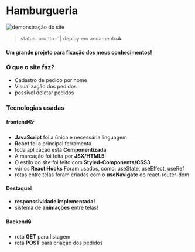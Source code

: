 # Hamburgueria
![demonstração do site](https://user-images.githubusercontent.com/92405076/150201859-e40ad18b-49f8-44cc-a6bb-cf04aa14b1bb.png)
>status: pronto✅ | deploy em andamento⚠
#### Um grande projeto para fixação dos meus conhecimentos!
### O que o site faz?
<ul>
  <li>Cadastro de pedido por nome</li>
  <li>Visualização dos pedidos</li>
  <li>possível deletar pedidos</li>
</ul>
<h3>Tecnologias usadas</h3>
<h4><b>frontend👓</b></h4>
<ul>
  <li><b>JavaScript</b> foi a única e necessária linguagem</li>
  <li><b>React</b> foi a principal ferramenta</li>
  <li>toda aplicação está <b>Componentizada</b></li>
  <li>A marcação foi feita por <b>JSX/HTML5</b></li>
  <li>O estilo do site foi feito com <b>Styled-Components/CSS3</b></li>
  <li>vários <b>React Hooks</b> Foram usados, como: useState, useEffect, useRef</li>
  <li>rotas entre telas foram criadas com o <b>useNavigate</b> do react-router-dom</li>
</ul>
<h4><b>Destaque❕</b></h4>
<ul>
  <li><b>responssividade implementada!</b></li>
  <li>sistema de <b>animações</b> entre telas!</li>
</ul>
<h4><b>Backend🔒</b></h4>
<ul>
  <li>rota <b>GET</b> para listagem</li> 
  <li>rota <b>POST</b> para criação dos pedidos</li>
</ul>
